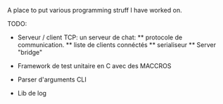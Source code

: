 A place to put various programming struff I have worked on.

TODO:

* Serveur / client TCP: un serveur de chat:
  ** protocole de communication.
  ** liste de clients connéctés
  ** serialiseur
  ** Server "bridge"

* Framework de test unitaire en C avec des MACCROS
* Parser d'arguments CLI
* Lib de log
